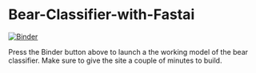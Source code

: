 # Bear-Classifier-with-Fastai
[![Binder](https://mybinder.org/badge_logo.svg)](https://mybinder.org/v2/gh/Debo-Republic/Bear-Classifier-with-Fastai/HEAD?urlpath=%2Fvoila%2Frender%2Fbear_classifier.ipynb)

Press the Binder button above to launch a the working model of the bear classifier. 
Make sure to give the site a couple of minutes to build.


